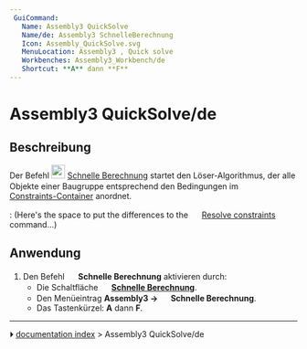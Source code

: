 ```yaml
---
 GuiCommand:
   Name: Assembly3 QuickSolve
   Name/de: Assembly3 SchnelleBerechnung
   Icon: Assembly_QuickSolve.svg
   MenuLocation: Assembly3 , Quick solve
   Workbenches: Assembly3_Workbench/de
   Shortcut: **A** dann **F**
---
```


# Assembly3 QuickSolve/de

## Beschreibung

Der Befehl <img alt="" src=images/Assembly_QuickSolve.svg‎‎  style="width:24px;"> [Schnelle Berechnung](Assembly3_QuickSolve/de.md) startet den Löser-Algorithmus, der alle Objekte einer Baugruppe entsprechend den Bedingungen im <img alt="" src=images/Assembly_Assembly_Constraints_Tree.svg  style="width:16px;"> [Constraints-Container](Assembly3_CreateAssembly/de#Beschreibung.md) anordnet.

:   (Here\'s the space to put the differences to the <img alt="" src=images/Assembly3_workbench_icon.svg‎‎  style="width:16px;"> [Resolve constraints](Assembly3_ResolveConstraints.md) command\...)

## Anwendung

1.  Den Befehl <img alt="" src=images/Assembly_QuickSolve.svg‎‎  style="width:16px;"> **Schnelle Berechnung** aktivieren durch:
    -   Die Schaltfläche **<img src="images/Assembly_QuickSolve.svg‎‎" width=16px> [Schnelle Berechnung](Assembly3_QuickSolve/de.md)**.
    -   Den Menüeintrag **Assembly3 → <img src="images/Assembly_QuickSolve.svg‎‎" width=16px> Schnelle Berechnung**.
    -   Das Tastenkürzel: **A** dann **F**.



---
⏵ [documentation index](../README.md) > Assembly3 QuickSolve/de
